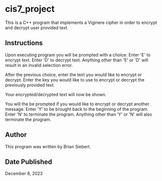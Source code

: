 # cis7_project

This is a C++ program that implements a Viginere cipher in order to encrypt and decrypt user provided text.

## Instructions

Upon executing program you will be prompted with a choice:
Enter 'E' to encrypt text.
Enter 'D' to decrypt text.
Anything other than 'E' or 'D' will result in an invalid selection error.

After the previous choice, enter the text you would like to encrypt or decrypt.
Enter the key you would like to use to encrypt or decrypt the previously provided text.

Your encrypted/decrypted text will now be shown.

You will the be prompted if you would like to encrypt or decrypt another message.
Enter 'Y' to be brought back to the beginning of the program.
Enter 'N' to terminate the program.
Anything other than 'Y' or 'N' will also terminate the program.

## Author

This program was written by Brian Siebert.

## Date Published

December 8, 2023
